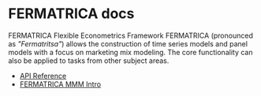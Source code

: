# FERMATRICA docs

FERMATRICA Flexible Econometrics Framework FERMATRICA (pronounced as 
_"Fermatritsa"_) allows the construction of time series models and panel 
models with a focus on marketing mix modeling. The core functionality can 
also be applied to tasks from other subject areas.

- [API Reference](api/index.html)
- [FERMATRICA MMM Intro](guides/FERMATRICA_and_MMM_instruction.md)
